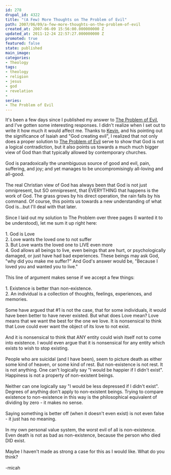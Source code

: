 ```yaml
---
id: 278
drupal_id: 4322
title: "(A Few) More Thoughts on The Problem of Evil"
path: 2007/06/09/a-few-more-thoughts-on-the-problem-of-evil
created_at: 2007-06-09 15:56:00.000000000 Z
updated_at: 2011-12-24 22:57:27.000000000 Z
promoted: true
featured: false
state: published
main_image: 
categories:
- Theology
tags:
- theology
- religion
- jesus
- god
- revelation
- 
series:
- The Problem of Evil
---
```

It's been a few days since I published my answer to <a href="http://micahredding.com/blog/2007/05/27/the-problem-of-evil-part-1-the-unanswered-question">The Problem of Evil</a>, and I've gotten some interesting responses. I didn't realize when I set out to write it how much it would affect me. Thanks to <a href="http://transmillennial.blogspot.com/">Kevin</a>, and his pointing out the significance of Isaiah and "God creating evil", I realized that not only does a proper solution to <a href="http://micahredding.com/blog/2007/05/27/the-problem-of-evil-part-1-the-unanswered-question">The Problem of Evil</a> serve to show that God is not a logical contradiction, but it also points us towards a much much bigger view of God than that typically allowed by contemporary churches.<br /><br />God is paradoxically the unambiguous source of good and evil, pain, suffering, and joy; and yet manages to be uncompromisingly all-loving and all-good.<br /><br />The real Christian view of God has always been that God is not just omnipresent, but SO omnipresent, that EVERYTHING that happens is the work of God. The grass grows by his direct operation, the rain falls by his command. Of course, this points us towards a new understanding of what God is...but I'll deal with that later.<br /><br />Since I laid out my solution to The Problem over three pages (I wanted it to be understood), let me sum it up right here:<br /><br />1. God is Love<br />2. Love wants the loved one to not suffer<br />3. But Love wants the loved one to LIVE even more<br />4. God allows all beings to live, even beings that are hurt, or psychologically damaged, or just have had bad experiences. These beings may ask God, "why did you make me suffer?" And God's answer would be, "Because I loved you and wanted you to live."<br /><br />This line of argument makes sense if we accept a few things:<br /><br />1. Existence is better than non-existence.<br />2. An individual is a collection of thoughts, feelings, experiences, and memories.<br /><br />Some have argued that #1 is not the case, that for some individuals, it would have been better to have never existed. But what does Love mean? Love means that we want the best for the one we love. It is nonsensical to think that Love could ever want the object of its love to not exist.<br /><br />And it is nonsensical to think that ANY entity could wish itself not to come into existence. I would even argue that it is nonsensical for any entity which exists to wish to stop existing.<br /><br />People who are suicidal (and I have been), seem to picture death as either some kind of heaven, or some kind of rest. But non-existence is not rest. It is not anything. One can't logically say "I would be happier if I didn't exist". Happiness is not a property of non-existent beings.<br /><br />Neither can one logically say "I would be less depressed if I didn't exist". Degrees of anything don't apply to non-existent beings. Trying to compare existence to non-existence in this way is the philosophical equivalent of dividing by zero - it makes no sense.<br /><br />Saying something is better off (when it doesn't even exist) is not even false - it just has no meaning.<br /><br />In my own personal value system, the worst evil of all is non-existence. Even death is not as bad as non-existence, because the person who died DID exist.<br /><br />Maybe I haven't made as strong a case for this as I would like. What do you think?<br /><br />-micah
